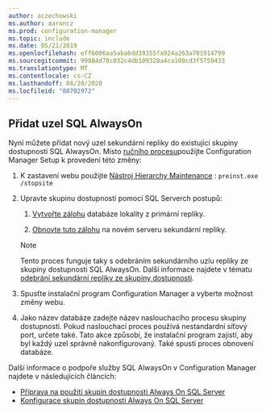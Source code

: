 ```yaml
---
author: aczechowski
ms.author: aaroncz
ms.prod: configuration-manager
ms.topic: include
ms.date: 05/21/2019
ms.openlocfilehash: eff6006aa5aba6dd39355fa924a263a701914799
ms.sourcegitcommit: 99084d70c032c4db109328a4ca100cd3f5759433
ms.translationtype: MT
ms.contentlocale: cs-CZ
ms.lasthandoff: 08/20/2020
ms.locfileid: "88702972"
---
```

## <a name="add-a-sql-alwayson-node"></a><a name="bkmk_sqlao"></a> Přidat uzel SQL AlwaysOn

<!--3127336-->

Nyní můžete přidat nový uzel sekundární repliky do existující skupiny dostupnosti SQL AlwaysOn. Místo [ručního procesu](../../../../servers/deploy/configure/configure-aoag.md#bkmk_sync)použijte Configuration Manager Setup k provedení této změny:

1. K zastavení webu použijte [Nástroj Hierarchy Maintenance](../../../../servers/manage/hierarchy-maintenance-tool-preinst.exe.md) : `preinst.exe /stopsite`

1. Upravte skupinu dostupnosti pomocí SQL Serverch postupů:

    1. [Vytvořte zálohu](/sql/relational-databases/backup-restore/create-a-full-database-backup-sql-server?view=sql-server-2017) databáze lokality z primární repliky.

    1. [Obnovte tuto zálohu](/sql/relational-databases/backup-restore/restore-a-database-backup-using-ssms?view=sql-server-2017) na novém serveru sekundární repliky.

    > [!Note]  
    > Tento proces funguje taky s odebráním sekundárního uzlu repliky ze skupiny dostupnosti SQL AlwaysOn. Další informace najdete v tématu [odebrání sekundární repliky ze skupiny dostupnosti](/sql/database-engine/availability-groups/windows/remove-a-secondary-replica-from-an-availability-group-sql-server?view=sql-server-2017).

1. Spusťte instalační program Configuration Manager a vyberte možnost změny webu.

1. Jako název databáze zadejte název naslouchacího procesu skupiny dostupnosti. Pokud naslouchací proces používá nestandardní síťový port, určete také. Tato akce způsobí, že instalační program zajistí, aby byl každý uzel správně nakonfigurovaný. Také spustí proces obnovení databáze.

Další informace o podpoře služby SQL AlwaysOn v Configuration Manager najdete v následujících článcích:

- [Příprava na použití skupin dostupnosti Always On SQL Server](../../../../servers/deploy/configure/sql-server-alwayson-for-a-highly-available-site-database.md)
- [Konfigurace skupin dostupnosti Always On SQL Server](../../../../servers/deploy/configure/configure-aoag.md)